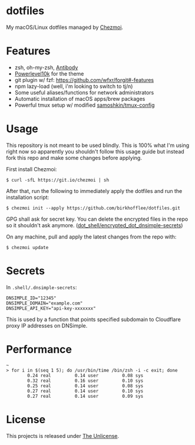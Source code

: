 # dotfiles
My macOS/Linux dotfiles managed by [Chezmoi](https://github.com/twpayne/chezmoi).

# Features
* zsh, oh-my-zsh, [Antibody](https://github.com/getantibody/antibody)
* [Powerlevel10k](https://github.com/romkatv/powerlevel10k) for the theme
* git plugin w/ fzf: https://github.com/wfxr/forgit#-features
* npm lazy-load (well, i'm looking to switch to tj/n)
* Some useful aliases/functions for network administrators
* Automatic installation of macOS apps/brew packages
* Powerful tmux setup w/ modified [samoshkin/tmux-config](https://github.com/samoshkin/tmux-config)

# Usage
This repository is not meant to be used blindly. This is 100% what
I'm using right now so apparently you shouldn't follow this usage 
guide but instead fork this repo and make some changes before applying.

First install Chezmoi:
```
$ curl -sfL https://git.io/chezmoi | sh
```

After that, run the following to immediately apply the dotfiles and run 
the installation script:
```
$ chezmoi init --apply https://github.com/birkhofflee/dotfiles.git
```
GPG shall ask for secret key. You can delete the encrypted files in the 
repo so it shouldn't ask anymore. 
([dot_shell/encrypted_dot_dnsimple-secrets](dot_shell/encrypted_dot_dnsimple-secrets))

On any machine, pull and apply the latest changes from the repo with:
```
$ chezmoi update
```

# Secrets
In `.shell/.dnsimple-secrets`:
```
DNSIMPLE_ID="12345"
DNSIMPLE_DOMAIN="example.com"
DNSIMPLE_API_KEY="api-key-xxxxxxx"
```
This is used by a function that points specified subdomain to Cloudflare 
proxy IP addresses on DNSimple.

# Performance
```
~
> for i in $(seq 1 5); do /usr/bin/time /bin/zsh -i -c exit; done
        0.24 real         0.14 user         0.08 sys
        0.32 real         0.16 user         0.10 sys
        0.25 real         0.14 user         0.08 sys
        0.27 real         0.14 user         0.10 sys
        0.27 real         0.14 user         0.09 sys
```

# License
This projects is released under [The Unlicense](LICENSE).

